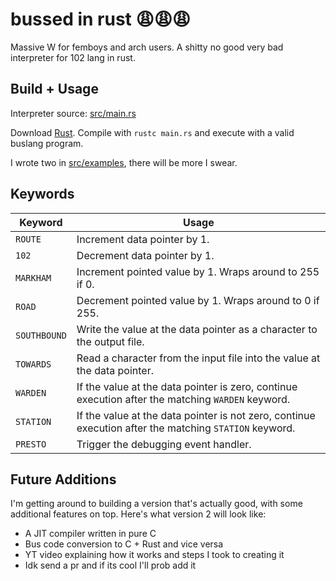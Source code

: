 bussed in rust 😩😩😩
============

Massive W for femboys and arch users.
A shitty no good very bad interpreter for 102 lang in rust.

## Build + Usage

Interpreter source: [src/main.rs](src/main.rs)

Download [Rust](https://www.rust-lang.org/tools/install).
Compile with `rustc main.rs` and execute with a valid buslang program.

I wrote two in [src/examples](src/examples), there will be more I swear.

## Keywords 

| Keyword      | Usage                                                                                                 |
|--------------|-------------------------------------------------------------------------------------------------------|
| `ROUTE`      | Increment data pointer by 1.                                                                          |
| `102`        | Decrement data pointer by 1.                                                                          |
| `MARKHAM`    | Increment pointed value by 1. Wraps around to 255 if 0.                                               |
| `ROAD`       | Decrement pointed value by 1. Wraps around to 0 if 255.                                               |
| `SOUTHBOUND` | Write the value at the data pointer as a character to the output file.                                |
| `TOWARDS`    | Read a character from the input file into the value at the data pointer.                              |
| `WARDEN`     | If the value at the data pointer is zero, continue execution after the matching `WARDEN` keyword.     |
| `STATION`    | If the value at the data pointer is not zero, continue execution after the matching `STATION` keyword.|
| `PRESTO`     | Trigger the debugging event handler.                                                                  |


## Future Additions

I'm getting around to building a version that's actually good,
with some additional features on top. Here's what version 2 will look like:

- A JIT compiler written in pure C
- Bus code conversion to C + Rust and vice versa
- YT video explaining how it works and steps I took to creating it
- Idk send a pr and if its cool I'll prob add it
